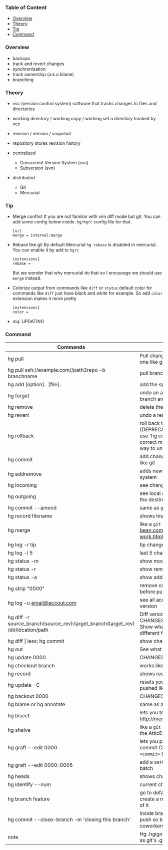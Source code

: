 ### Table of Content
- [Overview](#overview)
- [Theory](#theory)
- [Tip](#tip)
- [Command](#command)
### Overview

- backups
- track and revert changes
- synchronization
- track ownership (a.k.a blame)
- branching

### Theory

- vsc (version control system)
	software that tracks changes to files and directories

- working directory / working copy / working set
	a directory tracked by vcs

- revision / version / snapshot

- repository
	stores revision history


+ centralized

	- Concurrent Version System (cvs)
	- Subversion (svn)

+ distributed

	- Git
	- Mercurial

### Tip

- Merge conflict
  If you are not familiar with vim diff mode but git. You can add some config below inside`.hg/hgrc` config file for that.
	```
	[ui]
	merge = internal:merge
	```

- Rebase like git
   By default Mercurial `hg rebase` is disabled in mercurial. You can enable it by add to `hgrc`
	 ```
	 [extensions]
	 rebase =
	 ```
	 But we wonder that why mercurial do that so I encourage we should use `merge` instead.

 - Colorize output from commands like `diff` or `status`
	 default color for commands like `diff` just have *black* and *white* for example. So add `color` extension makes it more pretty
	 ```
	 [extensions]
	 color =
	 ```

 - mq: UPDATING

### Command

Commands | Description
-------- | -----------
hg pull | Pull changes from a remote repository to a local one like git pull
hg pull ssh://example.com//path2repo -b branchname | pull branchname from ssh server
hg add [option].. [file].. | add the specified new files on the next commit
hg forget | undo an add before that, only from current branch and does not delete them
hg remove | delete the file from the working directory
hg revert | undo a remove before that
hg rollback | roll back the last transaction (DANGEROUS) (DEPRECATED) <br> use 'hg commit --amend' instead of rollback to correct mistakes in the last commit. There is no way to undo a rollback
hg commit | add changes to commit with -m for message just like git
hg addremove | adds new files and removes file not in your file system
hg incoming | see changes committed by others
hg outgoing | see local commits, show changesets not found in the destination
hg commit --amend | same as ```git commit --amend```
hg record filename | shows history of changes to file uses extension
hg merge | like a ```git merge``` http://hgbook.red-bean.com/read/a-tour-of-mercurial-merging-work.html
hg log -r tip | tip changelog
hg log -l 5 | last 5 changelog statuses
hg status -m | show modified files only
hg status -r | show removed files only
hg status -a | show added files only
hg strip "0000" | remove commit from history and delete changes before push, if pushed you are fucked
hg log -u email@accout.com | see all account commits &#124; type -v for a verbose version
hg diff -r source_branch(source_rev):target_branch(target_rev) /dir/location/path | Diff versions of same file from different CHANGESET <br>Show what was changed in `target_revision` different from `source_revision`
hg diff &#124; less; hg commit | show changes committed
hg out | See what is not pushed to remote branch
hg update 0000 | CHANGESET = 0000 or branchname
hg checkout branch | works like a ```git checkout branch```
hg record | shows record of pending changes
hg update -C | resets your head and removes commits not pushed like ```git reset --hard```
hg backout 0000 | CHANGESET = 0000 like a ```git revert tag/hash```
hg blame or hg annotate | same as a git blame
hg bisect | lets you test inbetween commits to find bugs http://mercurial.selenic.com/wiki/BisectExtension
hg shelve | like a ```git stash``` (Requires the ShelveExtension or the AtticExtension.)
hg graft --edit 0000 | lets you pick what changes to push to default or commit CHANGESET = 0000 ```git cherry-pick <commit>``` http://selenic.com/hg/help/graft
hg graft --edit 0000::0005 | add a series of commits from 0000 to 0005 as a batch
hg heads | shows changes in child and parent branches
hg identify --num | current changeset
hg branch feature | go to default branch and use this command to create a new branch namded "feature" based off of it
hg commit --close-branch -m 'closing this branch' | Inside branch you want to close commit this and push so branch disapears and keeps your coworkers happy
note | Hg .hgignore, syntax: glob is the same behaviour as git's .gitignore.
